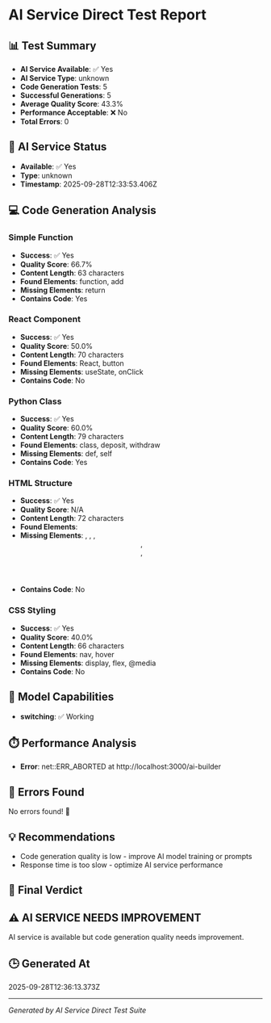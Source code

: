 # AI Service Direct Test Report

## 📊 Test Summary

- **AI Service Available**: ✅ Yes
- **AI Service Type**: unknown
- **Code Generation Tests**: 5
- **Successful Generations**: 5
- **Average Quality Score**: 43.3%
- **Performance Acceptable**: ❌ No
- **Total Errors**: 0

## 🤖 AI Service Status

- **Available**: ✅ Yes
- **Type**: unknown
- **Timestamp**: 2025-09-28T12:33:53.406Z

## 💻 Code Generation Analysis

### Simple Function
- **Success**: ✅ Yes
- **Quality Score**: 66.7%
- **Content Length**: 63 characters
- **Found Elements**: function, add
- **Missing Elements**: return
- **Contains Code**: Yes

### React Component
- **Success**: ✅ Yes
- **Quality Score**: 50.0%
- **Content Length**: 70 characters
- **Found Elements**: React, button
- **Missing Elements**: useState, onClick
- **Contains Code**: No

### Python Class
- **Success**: ✅ Yes
- **Quality Score**: 60.0%
- **Content Length**: 79 characters
- **Found Elements**: class, deposit, withdraw
- **Missing Elements**: def, self
- **Contains Code**: Yes

### HTML Structure
- **Success**: ✅ Yes
- **Quality Score**: N/A
- **Content Length**: 72 characters
- **Found Elements**: 
- **Missing Elements**: <html>, <head>, <body>, <header>, <main>, <footer>
- **Contains Code**: No

### CSS Styling
- **Success**: ✅ Yes
- **Quality Score**: 40.0%
- **Content Length**: 66 characters
- **Found Elements**: nav, hover
- **Missing Elements**: display, flex, @media
- **Contains Code**: No


## 🔄 Model Capabilities

- **switching**: ✅ Working 

## ⏱️ Performance Analysis

- **Error**: net::ERR_ABORTED at http://localhost:3000/ai-builder

## 🐛 Errors Found

No errors found! 🎉

## 💡 Recommendations

- Code generation quality is low - improve AI model training or prompts
- Response time is too slow - optimize AI service performance

## 🎯 Final Verdict

## ⚠️ AI SERVICE NEEDS IMPROVEMENT

AI service is available but code generation quality needs improvement.

## 🕒 Generated At

2025-09-28T12:36:13.373Z

---
*Generated by AI Service Direct Test Suite*
